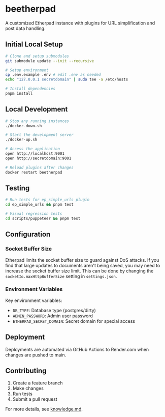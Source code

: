 # beetherpad

A customized Etherpad instance with plugins for URL simplification and post data handling.

## Initial Local Setup

```bash
# Clone and setup submodules
git submodule update --init --recursive

# Setup environment
cp .env.example .env # edit .env as needed
echo "127.0.0.1 secretdomain" | sudo tee -a /etc/hosts

# Install dependencies
pnpm install
```

## Local Development

```bash
# Stop any running instances
./docker-down.sh

# Start the development server
./docker-up.sh

# Access the application
open http://localhost:9001
open http://secretdomain:9001

# Reload plugins after changes
docker restart beetherpad
```

## Testing

```bash
# Run tests for ep_simple_urls plugin
cd ep_simple_urls && pnpm test

# Visual regression tests
cd scripts/puppeteer && pnpm test
```

## Configuration

### Socket Buffer Size
Etherpad limits the socket buffer size to guard against DoS attacks.
If you find that large updates to documents aren't being saved, you
may need to increase the socket buffer size limit. This can be done
by changing the `socketIo.maxHttpBufferSize` setting in `settings.json`.

### Environment Variables
Key environment variables:
- `DB_TYPE`: Database type (postgres/dirty)
- `ADMIN_PASSWORD`: Admin user password
- `ETHERPAD_SECRET_DOMAIN`: Secret domain for special access

## Deployment
Deployments are automated via GitHub Actions to Render.com when changes are pushed to main.

## Contributing
1. Create a feature branch
2. Make changes
3. Run tests
4. Submit a pull request

For more details, see [knowledge.md](knowledge.md).
